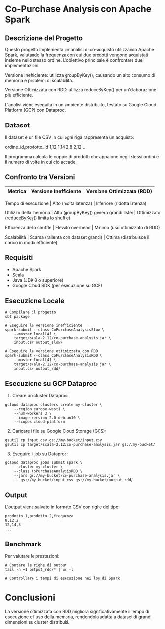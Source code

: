 # Co-Purchase Analysis con Apache Spark

## Descrizione del Progetto

Questo progetto implementa un'analisi di co-acquisto utilizzando Apache Spark, valutando la frequenza con cui due prodotti vengono acquistati insieme nello stesso ordine. L'obiettivo principale è confrontare due implementazioni:

Versione Inefficiente: utilizza groupByKey(), causando un alto consumo di memoria e problemi di scalabilità.

Versione Ottimizzata con RDD: utilizza reduceByKey() per un'elaborazione più efficiente.

L'analisi viene eseguita in un ambiente distribuito, testato su Google Cloud Platform (GCP) con Dataproc.

## Dataset

Il dataset è un file CSV in cui ogni riga rappresenta un acquisto:

ordine_id,prodotto_id
1,12
1,14
2,8
2,12
...

Il programma calcola le coppie di prodotti che appaiono negli stessi ordini e il numero di volte in cui ciò accade.

## Confronto tra Versioni

Metrica                     | Versione Inefficiente                     | Versione Ottimizzata (RDD)
--------------------------- | ----------------------------------------- | -----------------------------------------------------

Tempo di esecuzione         | Alto (molta latenza)                      | Inferiore (ridotta latenza)

Utilizzo della memoria      | Alto (groupByKey() genera grandi liste)   | Ottimizzato (reduceByKey() limita lo shuffle)

Efficienza dello shuffle    | Elevato overhead                          | Minimo (uso ottimizzato di RDD)

Scalabilità                 | Scarsa (rallenta con dataset grandi)      | Ottima (distribuisce il carico in modo efficiente)

## Requisiti

- Apache Spark
- Scala
- Java (JDK 8 o superiore)
- Google Cloud SDK (per esecuzione su GCP)

## Esecuzione Locale

```
# Compilare il progetto
sbt package

# Eseguire la versione inefficiente
spark-submit --class CoPurchaseAnalysisSlow \
    --master local[4] \
    target/scala-2.12/co-purchase-analysis.jar \
    input.csv output_slow/

# Eseguire la versione ottimizzata con RDD
spark-submit --class CoPurchaseAnalysisRDD \
    --master local[4] \
    target/scala-2.12/co-purchase-analysis.jar \
    input.csv output_rdd/
```
## Esecuzione su GCP Dataproc

1. Creare un cluster Dataproc:
```
gcloud dataproc clusters create my-cluster \
    --region europe-west1 \
    --num-workers 3 \
    --image-version 2.0-debian10 \
    --scopes cloud-platform
```
2. Caricare i file su Google Cloud Storage (GCS):
```
gsutil cp input.csv gs://my-bucket/input.csv
gsutil cp target/scala-2.12/co-purchase-analysis.jar gs://my-bucket/
```
3. Eseguire il job su Dataproc:
```
gcloud dataproc jobs submit spark \
    --cluster my-cluster \
    --class CoPurchaseAnalysisRDD \
    --jars gs://my-bucket/co-purchase-analysis.jar \
    -- gs://my-bucket/input.csv gs://my-bucket/output_rdd/
```

## Output

L'output viene salvato in formato CSV con righe del tipo:
```
prodotto_1,prodotto_2,frequenza
8,12,2
12,14,3
...
```
## Benchmark

Per valutare le prestazioni:
```
# Contare le righe di output
tail -n +1 output_rdd/* | wc -l

# Controllare i tempi di esecuzione nei log di Spark
```

# Conclusioni

La versione ottimizzata con RDD migliora significativamente il tempo di esecuzione e l'uso della memoria, rendendola adatta a dataset di grandi dimensioni su cluster distribuiti.

